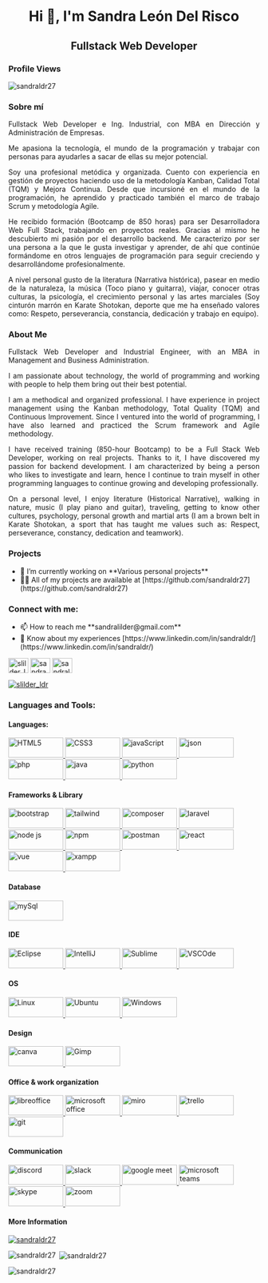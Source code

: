 <h1 align="center">Hi 👋, I'm Sandra León Del Risco</h1>
<h2 align="center">Fullstack Web Developer</h2>

<h3 align="left">Profile Views</h3>
<p align="left"> <img src="https://komarev.com/ghpvc/?username=sandraldr27&label=Profile%20views&color=0e75b6&style=flat" alt="sandraldr27" /> </p>

<h3 align="justify">
  
<h3 align="justify">Sobre mí</h3>
<p align="justify">Fullstack Web Developer e Ing. Industrial, con MBA en Dirección y Administración de Empresas.</p>

<p align="justify">Me apasiona la tecnología, el mundo de la programación y trabajar con personas para ayudarles a sacar de ellas su mejor potencial.</p>

<p align="justify">Soy una profesional metódica y organizada. Cuento con experiencia en gestión de proyectos haciendo uso de la metodología Kanban, Calidad Total (TQM) y Mejora Continua. Desde que incursioné en el mundo de la programación, he aprendido y practicado también el marco de trabajo Scrum y metodología Agile.</p>

<p align="justify">He recibido formación (Bootcamp de 850 horas) para ser Desarrolladora Web Full Stack, trabajando en proyectos reales. Gracias al mismo he descubierto mi pasión por el desarrollo backend. Me caracterizo por ser una persona a la que le gusta investigar y aprender, de ahí que continúe formándome en otros lenguajes de programación para seguir creciendo y desarrollándome profesionalmente.</p>

<p align="justify">A nivel personal gusto de la literatura (Narrativa histórica), pasear en medio de la naturaleza, la música (Toco piano y guitarra), viajar, conocer otras culturas, la psicología, el crecimiento personal y las artes marciales (Soy cinturón marrón en Karate Shotokan, deporte que me ha enseñado valores como: Respeto, perseverancia, constancia, dedicación y trabajo en equipo).</p>
  
<h3> About Me</h3>
<P align="justify">Fullstack Web Developer and Industrial Engineer, with an MBA in Management and Business Administration.</p>

<p align="justify">I am passionate about technology, the world of programming and working with people to help them bring out their best potential.</p>

<p align="justify">I am a methodical and organized professional. I have experience in project management using the Kanban methodology, Total Quality (TQM) and Continuous Improvement. Since I ventured into the world of programming, I have also learned and practiced the Scrum framework and Agile methodology.</p>

<p align="justify">I have received training (850-hour Bootcamp) to be a Full Stack Web Developer, working on real projects. Thanks to it, I have discovered my passion for backend development. I am characterized by being a person who likes to investigate and learn, hence I continue to train myself in other programming languages to continue growing and developing professionally.</p>

<p align="justify">On a personal level, I enjoy literature (Historical Narrative), walking in nature, music (I play piano and guitar), traveling, getting to know other cultures, psychology, personal growth and martial arts (I am a brown belt in Karate Shotokan, a sport that has taught me values such as: Respect, perseverance, constancy, dedication and teamwork).</p>
  
 </h3>
 
<h3>Projects</h3>
<ul>
<li>🔭 I’m currently working on **Various personal projects**</li>

<li>👨‍💻 All of my projects are available at [https://github.com/sandraldr27](https://github.com/sandraldr27)</li>
</ul>

<h3 align="left">Connect with me:</h3>
<p align="left">
<ul>
  <li>📫 How to reach me **sandralilder@gmail.com**</li>
<li>📄 Know about my experiences [https://www.linkedin.com/in/sandraldr/](https://www.linkedin.com/in/sandraldr/)</li>
</ul>

<a href="https://twitter.com/slilder_ldr" target="blank"><img align="center" src="https://raw.githubusercontent.com/rahuldkjain/github-profile-readme-generator/master/src/images/icons/Social/twitter.svg" alt="slilder_ldr" height="30" width="40" /></a>
<a href="https://www.linkedin.com/in/sandraleondelrisco" target="blank"><img align="center" src="https://raw.githubusercontent.com/rahuldkjain/github-profile-readme-generator/master/src/images/icons/Social/linked-in-alt.svg" alt="sandra león-del risco" height="30" width="40" /></a>
<a href="https://instagram.com/sandraldr27" target="blank"><img align="center" src="https://raw.githubusercontent.com/rahuldkjain/github-profile-readme-generator/master/src/images/icons/Social/instagram.svg" alt="sandraldr27" height="30" width="40" /></a>
<p align="left"> <a href="https://twitter.com/slilder_ldr" target="blank"><img src="https://img.shields.io/twitter/follow/slilder_ldr?logo=twitter&style=for-the-badge" alt="slilder_ldr" /></a> </p>
</p>

<h3 align="left">Languages and Tools:</h3>

<h4>Languages:</h4>
<p align="left">
  
<a href="https://developer.mozilla.org/es/docs/Glossary/HTML5" target="_blank" rel="noreferrer"> 
<img src="https://img.shields.io/badge/HTML5-E34F26?style=for-the-badge&logo=html5&logoColor=white" alt="HTML5" width="110" height="40"/>
</a>    
  
<a href="https://developer.mozilla.org/es/docs/Web/CSS" target="_blank" rel="noreferrer"> 
<img src="https://img.shields.io/badge/CSS3-1572B6?style=for-the-badge&logo=css3&logoColor=white" alt="CSS3" width="110" height="40"/>
</a> 
  
<a href="https://developer.mozilla.org/es/docs/Web/JavaScript" target="_blank" rel="noreferrer"> 
<img src="https://img.shields.io/badge/JavaScript-323330?style=for-the-badge&logo=javascript&logoColor=F7DF1E" alt="javaScript" width="110" height="40"/>
</a>   
  
<a href="https://developer.mozilla.org/es/docs/Web/JavaScript/Reference/Global_Objects/JSON" target="_blank" rel="noreferrer"> 
<img src="https://img.shields.io/badge/json-5E5C5C?style=for-the-badge&logo=json&logoColor=white" alt="json" width="110" height="40"/>
</a>     
  
<a href="https://www.php.net/" target="_blank" rel="noreferrer"> 
<img src="https://img.shields.io/badge/PHP-777BB4?style=for-the-badge&logo=php&logoColor=white" alt="php" width="110" height="40"/>
</a>    

<a href="https://www.java.com/es/" target="_blank" rel="noreferrer"> 
<img src="https://img.shields.io/badge/java-%23ED8B00.svg?style=for-the-badge&logo=java&logoColor=white" alt="java" width="110" height="40"/>
</a>
  
<a href="https://www.python.org/downloads/" target="_blank" rel="noreferrer"> 
<img src="https://img.shields.io/badge/Python-FFD43B?style=for-the-badge&logo=python&logoColor=blue" alt="python" width="110" height="40"/>
</a>
  
</p>

<h4>Frameworks & Library</h4>
<p align="left"> 

<a href="https://getbootstrap.com" target="_blank" rel="noreferrer"> 
<img src="https://img.shields.io/badge/Bootstrap-563D7C?style=for-the-badge&logo=bootstrap&logoColor=white" alt="bootstrap" width="110" height="40"/>
</a> 

<a href="https://tailwindcss.com/" target="_blank" rel="noreferrer"> 
<img src="https://img.shields.io/badge/Tailwind_CSS-38B2AC?style=for-the-badge&logo=tailwind-css&logoColor=white" alt="tailwind" width="110" height="40"/>
</a> 
  
<a href="https://getcomposer.org/" target="_blank" rel="noreferrer"> 
<img src="https://img.shields.io/badge/Composer-885630?style=for-the-badge&logo=Composer&logoColor=white" alt="composer" width="110" height="40"/>
</a> 
  
<a href="https://laravel.com/" target="_blank" rel="noreferrer"> 
<img src="https://img.shields.io/badge/Laravel-FF2D20?style=for-the-badge&logo=laravel&logoColor=white" alt="laravel" width="110" height="40"/>
</a>
  
<a href="https://nodejs.org/es" target="_blank" rel="noreferrer"> 
<img src="https://img.shields.io/badge/Node.js-339933?style=for-the-badge&logo=nodedotjs&logoColor=white" alt="node js" width="110" height="40"/>
</a>   
  
<a href="https://www.npmjs.com/" target="_blank" rel="noreferrer"> 
<img src="https://img.shields.io/badge/npm-CB3837?style=for-the-badge&logo=npm&logoColor=white" alt="npm" width="110" height="40"/>
</a>  
  
<a href="https://www.postman.com/" target="_blank" rel="noreferrer"> 
<img src="https://img.shields.io/badge/Postman-FF6C37?style=for-the-badge&logo=Postman&logoColor=white" alt="postman" width="110" height="40"/>
</a> 
  
<a href="https://es.reactjs.org/" target="_blank" rel="noreferrer"> 
<img src="https://img.shields.io/badge/React-20232A?style=for-the-badge&logo=react&logoColor=61DAFB" alt="react" width="110" height="40"/>
</a>  
  
<a href="https://vuejs.org/" target="_blank" rel="noreferrer"> 
<img src="https://img.shields.io/badge/Vue.js-35495E?style=for-the-badge&logo=vuedotjs&logoColor=4FC08D" alt="vue" width="110" height="40"/>
</a> 
  
<a href="https://www.apachefriends.org/es/index.html" target="_blank" rel="noreferrer"> 
<img src="https://img.shields.io/badge/Xampp-F37623?style=for-the-badge&logo=xampp&logoColor=white" alt="xampp" width="110" height="40"/>
</a>  
  
<h4>Database</h4>
<p align="left">
<a href="https://www.php.net/" target="_blank" rel="noreferrer"> 
<img src="https://img.shields.io/badge/MySQL-005C84?style=for-the-badge&logo=mysql&logoColor=white" alt="mySql" width="110" height="40"/>
</a> 
</p>

<h4>IDE</h4>  
<p align="left"> 
<a href="https://www.eclipse.org/downloads/" target="_blank" rel="noreferrer"> 
<img src="https://img.shields.io/badge/Eclipse-2C2255?style=for-the-badge&logo=eclipse&logoColor=white" alt="Eclipse" width="110" height="40"/>
</a> 
  
<a href="https://www.jetbrains.com/idea/" target="_blank" rel="noreferrer"> 
<img src="https://img.shields.io/badge/IntelliJ_IDEA-000000.svg?style=for-the-badge&logo=intellij-idea&logoColor=white" alt="IntelliJ" width="110" height="40"/>
</a>  
  
<a href="https://www.sublimetext.com/" target="_blank" rel="noreferrer"> 
<img src="https://img.shields.io/badge/sublime_text-%23575757.svg?&style=for-the-badge&logo=sublime-text&logoColor=important" alt="Sublime" width="110" height="40"/>
</a>   
  
<a href="https://code.visualstudio.com/" target="_blank" rel="noreferrer"> 
<img src="https://img.shields.io/badge/VSCode-0078D4?style=for-the-badge&logo=visual%20studio%20code&logoColor=white" alt="VSCOde" width="110" height="40"/>
</a>   
</p>

<h4>OS</h4>
<p align="left">
  
<a href="https://www.linux.org/" target="_blank" rel="noreferrer"> 
<img src="https://img.shields.io/badge/Linux-FCC624?style=for-the-badge&logo=linux&logoColor=black" alt="Linux" width="110" height="40"/>
</a> 

<a href="https://ubuntu.com/" target="_blank" rel="noreferrer"> 
<img src="https://img.shields.io/badge/Ubuntu-E95420?style=for-the-badge&logo=ubuntu&logoColor=white" alt="Ubuntu" width="110" height="40"/>
</a> 
  
<a href="https://www.microsoft.com/" target="_blank" rel="noreferrer"> 
<img src="https://img.shields.io/badge/Windows-0078D6?style=for-the-badge&logo=windows&logoColor=white" alt="Windows" width="110" height="40"/>
</a>
  
</p>

<h4>Design</h4>  

<p align="left"> 
<a href="https://www.canva.com/" target="_blank" rel="noreferrer"> 
<img src="https://img.shields.io/badge/Canva-%2300C4CC.svg?&style=for-the-badge&logo=Canva&logoColor=white" alt="canva" width="110" height="40"/>
</a>  
  
<a href="https://www.gimp.org/" target="_blank" rel="noreferrer"> 
<img src="https://img.shields.io/badge/gimp-5C5543?style=for-the-badge&logo=gimp&logoColor=white" alt="Gimp" width="110" height="40"/>
</a>
</p>
  

<h4>Office & work organization</h4>
<p align="left">
  
<a href="https://es.libreoffice.org/" target="_blank" rel="noreferrer"> 
<img src="https://img.shields.io/badge/LibreOffice-18A303?style=for-the-badge&logo=LibreOffice&logoColor=white" alt="libreoffice" width="110" height="40"/>
</a>  
  
<a href="https://www.microsoft.com/es-es/microsoft-365/" target="_blank" rel="noreferrer"> 
<img src="https://img.shields.io/badge/Microsoft_Office-D83B01?style=for-the-badge&logo=microsoft-office&logoColor=white" alt="microsoft office" width="110" height="40"/>
</a>  
  
<a href="https://miro.com/login/" target="_blank" rel="noreferrer"> 
<img src="https://img.shields.io/badge/Miro-F7C922?style=for-the-badge&logo=Miro&logoColor=050036" alt="miro" width="110" height="40"/>
</a>   
  
<a href="https://trello.com/" target="_blank" rel="noreferrer"> 
<img src="https://img.shields.io/badge/Trello-0052CC?style=for-the-badge&logo=trello&logoColor=white" alt="trello" width="110" height="40"/>
</a>   
  
<a href="https://git-scm.com/" target="_blank" rel="noreferrer"> 
<img src="https://img.shields.io/badge/GIT-E44C30?style=for-the-badge&logo=git&logoColor=white" alt="git" width="110" height="40"/>
</a>   
 
</p>

<h4>Communication</h4>
<p align="left">
  
<a href="https://discord.com/" target="_blank" rel="noreferrer"> 
<img src="https://img.shields.io/badge/Discord-5865F2?style=for-the-badge&logo=discord&logoColor=white" alt="discord" width="110" height="40"/>
</a>  
 
<a href="https://slack.com/intl/es-es" target="_blank" rel="noreferrer"> 
<img src="https://img.shields.io/badge/Slack-4A154B?style=for-the-badge&logo=slack&logoColor=white" alt="slack" width="110" height="40"/>
</a>  
  
<a href="https://meet.google.com/?pli=1" target="_blank" rel="noreferrer"> 
<img src="https://img.shields.io/badge/Google%20Meet-00897B?style=for-the-badge&logo=google-meet&logoColor=white" alt="google meet" width="110" height="40"/>
</a>
  
<a href="https://www.microsoft.com/es-es/microsoft-teams/" target="_blank" rel="noreferrer"> 
<img src="https://img.shields.io/badge/Microsoft_Teams-6264A7?style=for-the-badge&logo=microsoft-teams&logoColor=white" alt="microsoft teams" width="110" height="40"/>
</a>  
  
<a href="https://www.skype.com/es/" target="_blank" rel="noreferrer"> 
<img src="https://img.shields.io/badge/Skype-00AFF0?style=for-the-badge&logo=skype&logoColor=white" alt="skype" width="110" height="40"/>
</a>   

<a href="https://zoom.us/" target="_blank" rel="noreferrer"> 
<img src="https://img.shields.io/badge/Zoom-2D8CFF?style=for-the-badge&logo=zoom&logoColor=white" alt="zoom" width="110" height="40"/>
</a> 
  
</p>  

<h4>More Information</h4>

<p align="left"> <a href="https://github.com/ryo-ma/github-profile-trophy"><img src="https://github-profile-trophy.vercel.app/?username=sandraldr27" alt="sandraldr27" /></a> </p>
<p><img align="left" src="https://github-readme-stats.vercel.app/api/top-langs?username=sandraldr27&show_icons=true&locale=en&layout=compact" alt="sandraldr27" /></p>

<p>&nbsp;<img align="center" src="https://github-readme-stats.vercel.app/api?username=sandraldr27&show_icons=true&locale=en" alt="sandraldr27" /></p>

<p><img align="center" src="https://github-readme-streak-stats.herokuapp.com/?user=sandraldr27&" alt="sandraldr27" /></p>

